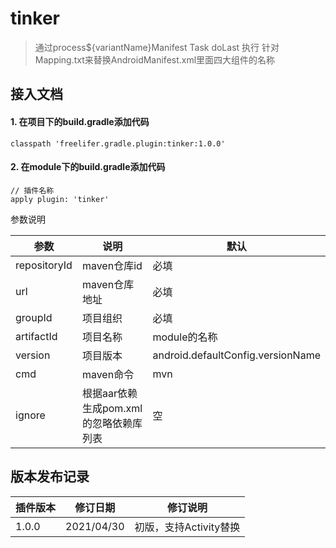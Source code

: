 # tinker

> 通过process${variantName}Manifest Task doLast 执行 针对Mapping.txt来替换AndroidManifest.xml里面四大组件的名称 


## 接入文档

#### 1. 在项目下的build.gradle添加代码

```
classpath 'freelifer.gradle.plugin:tinker:1.0.0'
```

#### 2. 在module下的build.gradle添加代码

```
// 插件名称
apply plugin: 'tinker'

```

参数说明

| 参数 | 说明 | 默认 |
| ------ | ------- | ------- |
| repositoryId | maven仓库id | 必填 |
| url | maven仓库地址 | 必填 |
| groupId | 项目组织 | 必填 |
| artifactId | 项目名称 | module的名称 |
| version | 项目版本 | android.defaultConfig.versionName |
| cmd | maven命令 | mvn |
| ignore | 根据aar依赖生成pom.xml的忽略依赖库列表 | 空 |



## 版本发布记录

| 插件版本 | 修订日期 | 修订说明 |
| ------------ | ------------ | ------------ |
| 1.0.0 | 2021/04/30 | 初版，支持Activity替换 |
